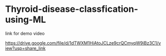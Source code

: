 # Thyroid-disease-classfication-using-ML

link for demo video

https://drive.google.com/file/d/1dTWXM1HiAtoJCLze9crQCmyqW9iBz3C1/view?usp=share_link
